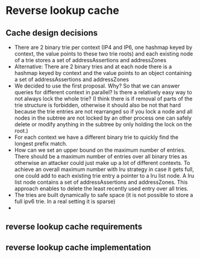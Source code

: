 # Reverse lookup cache

## Cache design decisions
- There are 2 binary trie per context (IP4 and IP6, one hashmap keyed by context, the value points
  to these two trie roots) and each existing node of a trie stores a set of addressAssertions and
  addressZones
- Alternative: There are 2 binary tries and at each node there is a hashmap keyed by context and the
  value points to an object containing a set of addressAssertions and addressZones
- We decided to use the first proposal. Why? So that we can answer queries for different context in
  parallel? Is there a relatively easy way to not always lock the whole trie? (I think there is if
  removal of parts of the trie structure is forbidden, otherwise it should also be not that hard
  because the trie entries are not rearranged so if you lock a node and all nodes in the subtree are
  not locked by an other process one can safely delete or modify anything in the subtree by only
  holding the lock on the root.)
- For each context we have a different binary trie to quickly find the longest prefix match. 
- How can we set an upper bound on the maximum number of entries. There should be a maximum number
  of entries over all binary tries as otherwise an attacker could just make up a lot of different
  contexts. To achieve an overall maximum number with lru strategy in case it gets full, one could
  add to each existing trie entry a pointer to a lru list node. A lru list node contains a set of
  addressAssertions and addressZones. This approach enables to delete the least recently used entry
  over all tries. 
- The tries are built dynamically to safe space (it is not possible to store a full ipv6
  trie. In a real setting it is sparse)
- 


## reverse lookup cache requirements


## reverse lookup cache implementation
